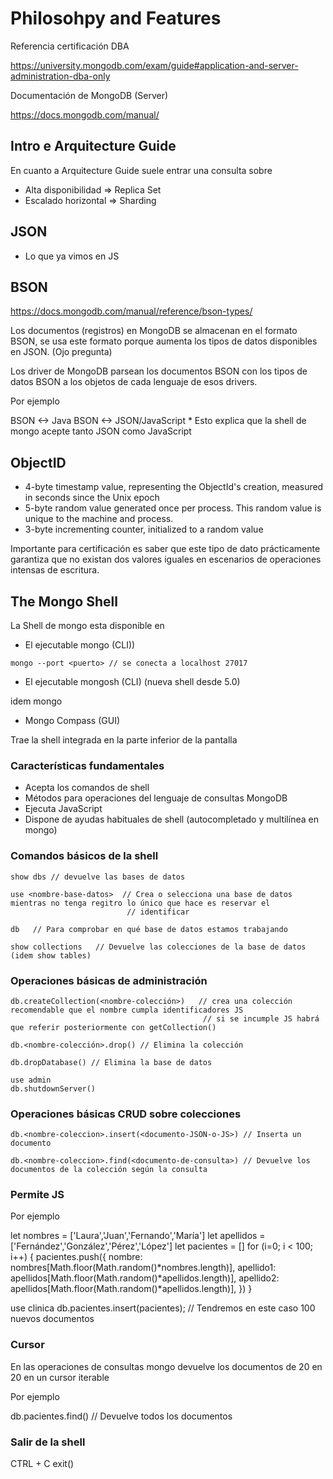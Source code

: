 # Philosohpy and Features

Referencia certificación DBA

https://university.mongodb.com/exam/guide#application-and-server-administration-dba-only

Documentación de MongoDB (Server)

https://docs.mongodb.com/manual/

## Intro e Arquitecture Guide

En cuanto a Arquitecture Guide suele entrar una consulta sobre

- Alta disponibilidad => Replica Set
- Escalado horizontal => Sharding

## JSON

- Lo que ya vimos en JS

## BSON

https://docs.mongodb.com/manual/reference/bson-types/

Los documentos (registros) en MongoDB se almacenan en el formato BSON, se usa este formato
porque aumenta los tipos de datos disponibles en JSON. (Ojo pregunta)

Los driver de MongoDB parsean los documentos BSON con los tipos de datos BSON a los objetos de cada
lenguaje de esos drivers.

Por ejemplo

BSON <-> Java
BSON <-> JSON/JavaScript * Esto explica que la shell de mongo acepte tanto JSON como JavaScript

## ObjectID

- 4-byte timestamp value, representing the ObjectId's creation, measured in seconds since the Unix epoch
- 5-byte random value generated once per process. This random value is unique to the machine and process.
- 3-byte incrementing counter, initialized to a random value

Importante para certificación es saber que este tipo de dato prácticamente garantiza que no existan dos valores
iguales en escenarios de operaciones intensas de escritura.

## The Mongo Shell

La Shell de mongo esta disponible en

- El ejecutable mongo (CLI))

```
mongo --port <puerto> // se conecta a localhost 27017
```

- El ejecutable mongosh (CLI) (nueva shell desde 5.0)

idem mongo

- Mongo Compass (GUI)

Trae la shell integrada en la parte inferior de la pantalla

### Características fundamentales

- Acepta los comandos de shell
- Métodos para operaciones del lenguaje de consultas MongoDB
- Ejecuta JavaScript
- Dispone de ayudas habituales de shell (autocompletado y multilínea en mongo)

### Comandos básicos de la shell

```
show dbs // devuelve las bases de datos
```

```
use <nombre-base-datos>  // Crea o selecciona una base de datos mientras no tenga regitro lo único que hace es reservar el 
                          // identificar
```

```
db   // Para comprobar en qué base de datos estamos trabajando
```

```
show collections   // Devuelve las colecciones de la base de datos  (idem show tables)
```

### Operaciones básicas de administración

```
db.createCollection(<nombre-colección>)   // crea una colección recomendable que el nombre cumpla identificadores JS
                                           // si se incumple JS habrá que referir posteriormente con getCollection()
```

```
db.<nombre-colección>.drop() // Elimina la colección
```

```
db.dropDatabase() // Elimina la base de datos
``` 

```
use admin
db.shutdownServer()
```


### Operaciones básicas CRUD sobre colecciones

```
db.<nombre-coleccion>.insert(<documento-JSON-o-JS>) // Inserta un documento
```

```
db.<nombre-coleccion>.find(<documento-de-consulta>) // Devuelve los documentos de la colección según la consulta
```

### Permite JS

Por ejemplo

let nombres = ['Laura','Juan','Fernando','María']
let apellidos = ['Fernández','González','Pérez','López']
let pacientes = []
for (i=0; i < 100; i++) {
    pacientes.push({
        nombre: nombres[Math.floor(Math.random()*nombres.length)],
        apellido1: apellidos[Math.floor(Math.random()*apellidos.length)],
        apellido2: apellidos[Math.floor(Math.random()*apellidos.length)],
    })
}

use clinica
db.pacientes.insert(pacientes); // Tendremos en este caso 100 nuevos documentos

### Cursor

En las operaciones de consultas mongo devuelve los documentos de 20 en 20 en un cursor iterable

Por ejemplo

db.pacientes.find() // Devuelve todos los documentos

### Salir de la shell

CTRL + C
exit()

